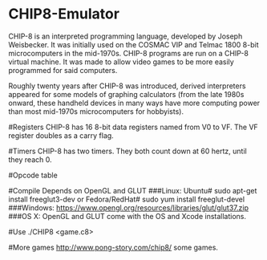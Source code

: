 CHIP8-Emulator
==============
CHIP-8 is an interpreted programming language, developed by Joseph Weisbecker. It was initially used on the COSMAC VIP and Telmac 1800 8-bit microcomputers in the mid-1970s. CHIP-8 programs are run on a CHIP-8 virtual machine. It was made to allow video games to be more easily programmed for said computers.

Roughly twenty years after CHIP-8 was introduced, derived interpreters appeared for some models of graphing calculators (from the late 1980s onward, these handheld devices in many ways have more computing power than most mid-1970s microcomputers for hobbyists).


#Registers
CHIP-8 has 16 8-bit data registers named from V0 to VF. The VF register doubles as a carry flag.

#Timers
CHIP-8 has two timers. They both count down at 60 hertz, until they reach 0.

#Opcode table

#Compile
Depends on OpenGL and GLUT
###Linux: Ubuntu# sudo apt-get install freeglut3-dev or Fedora/RedHat# sudo yum install freeglut-devel
###Windows: https://www.opengl.org/resources/libraries/glut/glut37.zip
###OS X: OpenGL and GLUT come with the OS and Xcode installations.

#Use
./CHIP8 <game.c8>

#More games
http://www.pong-story.com/chip8/ some games.
